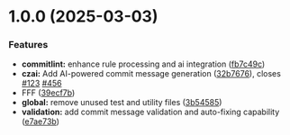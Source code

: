 # 1.0.0 (2025-03-03)


### Features

* **commitlint:** enhance rule processing and ai integration ([fb7c49c](https://github.com/ElsiKora/Commitizen-Plugin-Commitlint-AI/commit/fb7c49c038a9d691c6a46fe5eb96dca7f5ca806c))
* **czai:** Add AI-powered commit message generation ([32b7676](https://github.com/ElsiKora/Commitizen-Plugin-Commitlint-AI/commit/32b7676de2b4817f9b25a61ae738ac2d4ea57b2f)), closes [#123](https://github.com/ElsiKora/Commitizen-Plugin-Commitlint-AI/issues/123) [#456](https://github.com/ElsiKora/Commitizen-Plugin-Commitlint-AI/issues/456)
* FFF ([39ecf7b](https://github.com/ElsiKora/Commitizen-Plugin-Commitlint-AI/commit/39ecf7b20c76b0d8294b878d283de51daa7be3a5))
* **global:** remove unused test and utility files ([3b54585](https://github.com/ElsiKora/Commitizen-Plugin-Commitlint-AI/commit/3b545851718b636e8d7719e03f28ec172a7c5cff))
* **validation:** add commit message validation and auto-fixing capability ([e7ae73b](https://github.com/ElsiKora/Commitizen-Plugin-Commitlint-AI/commit/e7ae73b7a4bb147b126f8b63e08855c408860489))

